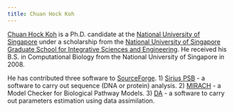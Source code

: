 ```yaml
---
title: Chuan Hock Koh
---
```


[Chuan Hock
Koh](http://compbio.ddns.comp.nus.edu.sg/~ChuanHockKoh/index.html) is a
Ph.D. candidate at the [National University of
Singapore](http://www.nus.edu.sg/) under a scholarship from the
[National University of Singapore Graduate School for Integrative
Sciences and Engineering](http://www.nus.edu.sg/ngs/NGSS.html). He
received his B.S. in Computational Biology from the National University
of Singapore in 2008.

He has contributed three software to
[SourceForge](http://sourceforge.net/). 1) [Sirius
PSB](http://sourceforge.net/projects/siriuspsb/) - a software to carry
out sequence (DNA or protein) analysis. 2)
[MIRACH](http://sourceforge.net/projects/mirach/) - a Model Checker for
Biological Pathway Models. 3)
[DA](http://sourceforge.net/projects/datassimilation/) - a software to
carry out parameters estimation using data assimilation.
